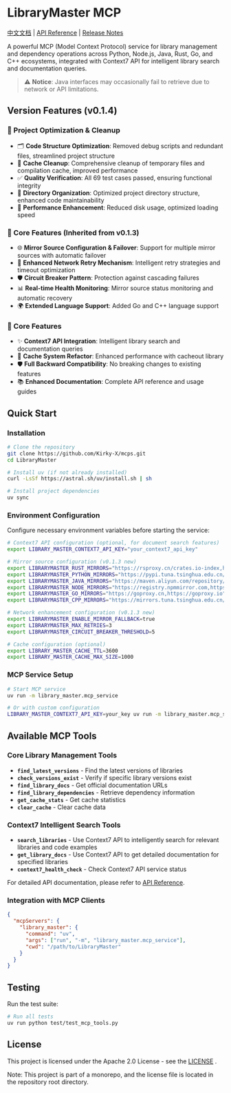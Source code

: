# LibraryMaster MCP

[中文文档](README_zh.md) | [API Reference](API_REFERENCE.md) | [Release Notes](Release.md)

A powerful MCP (Model Context Protocol) service for library management and dependency operations across Python, Node.js,
Java, Rust, Go, and C++ ecosystems, integrated with Context7 API for intelligent library search and documentation
queries.

> ⚠️ **Notice**: Java interfaces may occasionally fail to retrieve due to network or API limitations.

## Version Features (v0.1.4)

### 🧹 Project Optimization & Cleanup

- 🗂️ **Code Structure Optimization**: Removed debug scripts and redundant files, streamlined project structure
- 🧽 **Cache Cleanup**: Comprehensive cleanup of temporary files and compilation cache, improved performance
- ✅ **Quality Verification**: All 69 test cases passed, ensuring functional integrity
- 📁 **Directory Organization**: Optimized project directory structure, enhanced code maintainability
- 🚀 **Performance Enhancement**: Reduced disk usage, optimized loading speed

### 🌟 Core Features (Inherited from v0.1.3)

- 🌐 **Mirror Source Configuration & Failover**: Support for multiple mirror sources with automatic failover
- 🔄 **Enhanced Network Retry Mechanism**: Intelligent retry strategies and timeout optimization
- 🛡️ **Circuit Breaker Pattern**: Protection against cascading failures
- 📊 **Real-time Health Monitoring**: Mirror source status monitoring and automatic recovery
- 🌍 **Extended Language Support**: Added Go and C++ language support

### 🚀 Core Features

- ✨ **Context7 API Integration**: Intelligent library search and documentation queries
- 🔧 **Cache System Refactor**: Enhanced performance with cacheout library
- 🛡️ **Full Backward Compatibility**: No breaking changes to existing features
- 📚 **Enhanced Documentation**: Complete API reference and usage guides

## Quick Start

### Installation

```bash
# Clone the repository
git clone https://github.com/Kirky-X/mcps.git
cd LibraryMaster

# Install uv (if not already installed)
curl -LsSf https://astral.sh/uv/install.sh | sh

# Install project dependencies
uv sync
```

### Environment Configuration

Configure necessary environment variables before starting the service:

```bash
# Context7 API configuration (optional, for document search features)
export LIBRARY_MASTER_CONTEXT7_API_KEY="your_context7_api_key"

# Mirror source configuration (v0.1.3 new)
export LIBRARYMASTER_RUST_MIRRORS="https://rsproxy.cn/crates.io-index,https://mirrors.ustc.edu.cn/crates.io-index"
export LIBRARYMASTER_PYTHON_MIRRORS="https://pypi.tuna.tsinghua.edu.cn/simple,https://mirrors.aliyun.com/pypi/simple"
export LIBRARYMASTER_JAVA_MIRRORS="https://maven.aliyun.com/repository/central,https://repo.huaweicloud.com/repository/maven"
export LIBRARYMASTER_NODE_MIRRORS="https://registry.npmmirror.com,https://registry.npm.taobao.org"
export LIBRARYMASTER_GO_MIRRORS="https://goproxy.cn,https://goproxy.io"
export LIBRARYMASTER_CPP_MIRRORS="https://mirrors.tuna.tsinghua.edu.cn/vcpkg-ports.git"

# Network enhancement configuration (v0.1.3 new)
export LIBRARYMASTER_ENABLE_MIRROR_FALLBACK=true
export LIBRARYMASTER_MAX_RETRIES=3
export LIBRARYMASTER_CIRCUIT_BREAKER_THRESHOLD=5

# Cache configuration (optional)
export LIBRARY_MASTER_CACHE_TTL=3600
export LIBRARY_MASTER_CACHE_MAX_SIZE=1000
```

### MCP Service Setup

```bash
# Start MCP service
uv run -m library_master.mcp_service

# Or with custom configuration
LIBRARY_MASTER_CONTEXT7_API_KEY=your_key uv run -m library_master.mcp_service
```

## Available MCP Tools

### Core Library Management Tools

- **`find_latest_versions`** - Find the latest versions of libraries
- **`check_versions_exist`** - Verify if specific library versions exist
- **`find_library_docs`** - Get official documentation URLs
- **`find_library_dependencies`** - Retrieve dependency information
- **`get_cache_stats`** - Get cache statistics
- **`clear_cache`** - Clear cache data

### Context7 Intelligent Search Tools

- **`search_libraries`** - Use Context7 API to intelligently search for relevant libraries and code examples
- **`get_library_docs`** - Use Context7 API to get detailed documentation for specified libraries
- **`context7_health_check`** - Check Context7 API service status

For detailed API documentation, please refer to [API Reference](API_REFERENCE.md).

### Integration with MCP Clients

```json
{
  "mcpServers": {
    "library_master": {
      "command": "uv",
      "args": ["run", "-m", "library_master.mcp_service"],
      "cwd": "/path/to/LibraryMaster"
    }
  }
}
```

## Testing

Run the test suite:

```bash
# Run all tests
uv run python test/test_mcp_tools.py
```

## License

This project is licensed under the Apache 2.0 License - see the [LICENSE](../../LICENSE) .

Note: This project is part of a monorepo, and the license file is located in the repository root directory.